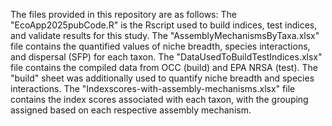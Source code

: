 The files provided in this repository are as follows:
The "EcoApp2025pubCode.R" is the Rscript used to build indices, test indices, and validate results for this study. 
The "AssemblyMechanismsByTaxa.xlsx" file contains the quantified values of niche breadth, species interactions, and dispersal (SFP) for each taxon.
The "DataUsedToBuildTestIndices.xlsx" file contains the compiled data from OCC (build) and EPA NRSA (test). The "build" sheet was additionally used to quantify niche breadth and species interactions.
The "Indexscores-with-assembly-mechanisms.xlsx" file contains the index scores associated with each taxon, with the grouping assigned based on each respective assembly mechanism.
